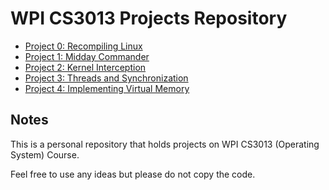 # WPI CS3013 Projects Repository

- [Project 0: Recompiling Linux](project0/)
- [Project 1: Midday Commander](project1/)
- [Project 2: Kernel Interception](project2/)
- [Project 3: Threads and Synchronization](project3/)
- [Project 4: Implementing Virtual Memory](project4/)

## Notes
This is a personal repository that holds projects on WPI CS3013 (Operating System) Course.

Feel free to use any ideas but please do not copy the code.
